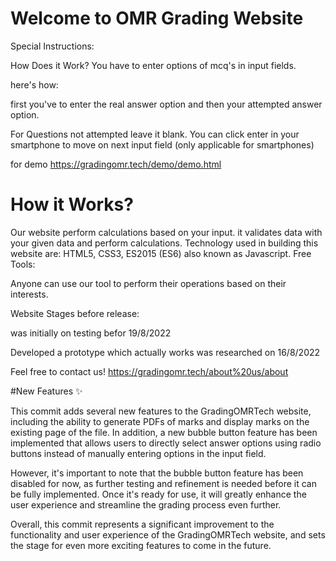 # Welcome to OMR Grading Website

Special Instructions:

How Does it Work?
You have to enter options of mcq's in input fields.

here's how:

first you've to enter the real answer option and then your attempted answer option.

For Questions not attempted leave it blank.
You can click enter in your smartphone to move on next input field (only applicable for smartphones)

for demo https://gradingomr.tech/demo/demo.html

# How it Works? 
Our website perform calculations based on your input. it validates data with your given data and perform calculations. 
Technology used in building this website are: HTML5, CSS3, ES2015 (ES6) also known as Javascript.
Free Tools:

Anyone can use our tool to perform their operations based on their interests.

Website Stages before release:

was initially on testing befor 19/8/2022

Developed a prototype which actually works was researched on 16/8/2022

Feel free to contact us! https://gradingomr.tech/about%20us/about

#New Features ✨


This commit adds several new features to the GradingOMRTech website, including the ability to generate PDFs of marks and display marks on the existing page of the file. In addition, a new bubble button feature has been implemented that allows users to directly select answer options using radio buttons instead of manually entering options in the input field.

However, it's important to note that the bubble button feature has been disabled for now, as further testing and refinement is needed before it can be fully implemented. Once it's ready for use, it will greatly enhance the user experience and streamline the grading process even further.

Overall, this commit represents a significant improvement to the functionality and user experience of the GradingOMRTech website, and sets the stage for even more exciting features to come in the future.
